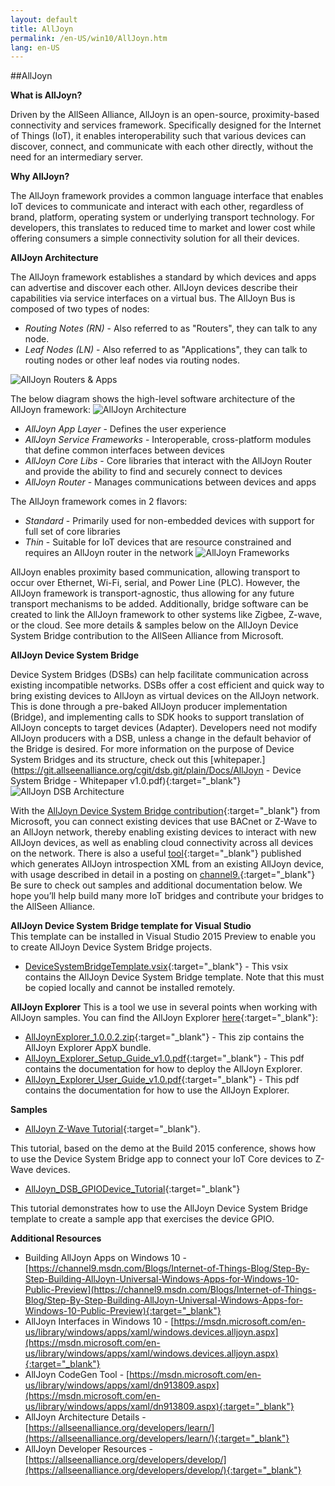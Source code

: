 ```yaml
---
layout: default
title: AllJoyn
permalink: /en-US/win10/AllJoyn.htm
lang: en-US
---
```


##AllJoyn

**What is AllJoyn?**

Driven by the AllSeen Alliance, AllJoyn is an open-source, proximity-based connectivity and services framework.  Specifically designed for the Internet of Things (IoT), it enables interoperability such that various devices can discover, connect, and communicate with each other directly, without the need for an intermediary server.  

**Why AllJoyn?**

The AllJoyn framework provides a common language interface that enables IoT devices to communicate and interact with each other, regardless of brand, platform, operating system or underlying transport technology. For developers, this translates to reduced time to market and lower cost while offering consumers a simple connectivity solution for all their devices.  

**AllJoyn Architecture**

The AllJoyn framework establishes a standard by which devices and apps can advertise and discover each other.  AllJoyn devices describe their capabilities via service interfaces on a virtual bus.  The AllJoyn Bus is composed of two types of nodes:

* *Routing Notes (RN)* - Also referred to as "Routers", they can talk to any node.
* *Leaf Nodes (LN)* - Also referred to as "Applications", they can talk to routing nodes or other leaf nodes via routing nodes.

![AllJoyn Routers & Apps]({{site.baseurl}}/images/AllJoyn/AllJoyn_Routers_Apps.png)

The below diagram shows the high-level software architecture of the AllJoyn framework:
 ![AllJoyn Architecture]({{site.baseurl}}/images/AllJoyn/AllJoyn_Architecture.png)

* *AllJoyn App Layer* - Defines the user experience
* *AllJoyn Service Frameworks* - Interoperable, cross-platform modules that define common interfaces between devices  
* *AllJoyn Core Libs* - Core libraries that interact with the AllJoyn Router and provide the ability to find and securely connect to devices  
* *AllJoyn Router* - Manages communications between devices and apps


The AllJoyn framework comes in 2 flavors:

* *Standard* - Primarily used for non-embedded devices with support for full set of core libraries
* *Thin* - Suitable for IoT devices that are resource constrained and requires an AllJoyn router in the network
 ![AllJoyn Frameworks]({{site.baseurl}}/images/AllJoyn/AllJoyn_Frameworks.png)

AllJoyn enables proximity based communication, allowing transport to occur over Ethernet, Wi-Fi, serial, and Power Line (PLC).  However, the AllJoyn framework is transport-agnostic, thus allowing for any future transport mechanisms to be added.  Additionally, bridge software can be created to link the AllJoyn framework to other systems like Zigbee, Z-wave, or the cloud.  See more details & samples below on the AllJoyn Device System Bridge contribution to the AllSeen Alliance from Microsoft.  

**AllJoyn Device System Bridge**

Device System Bridges (DSBs) can help facilitate communication across existing incompatible networks.  DSBs offer a cost efficient and quick way to bring existing devices to AllJoyn as virtual devices on the AllJoyn network.  This is done through a pre-baked AllJoyn producer implementation (Bridge), and implementing calls to SDK hooks to support translation of AllJoyn concepts to target devices (Adapter).  Developers need not modify AllJoyn producers with a DSB, unless a change in the default behavior of the Bridge is desired.  For more information on the purpose of Device System Bridges and its structure, check out this
[whitepaper.](https://git.allseenalliance.org/cgit/dsb.git/plain/Docs/AllJoyn - Device System Bridge - Whitepaper v1.0.pdf){:target="_blank"}
![AllJoyn DSB Architecture]({{site.baseurl}}/images/AllJoyn/AllJoyn_DSBArch.png)

With the [AllJoyn Device System Bridge contribution](https://wiki.allseenalliance.org/gateway/dsb){:target="_blank"} from Microsoft, you can connect existing devices that use BACnet or Z-Wave to an AllJoyn network, thereby enabling existing devices to interact with new AllJoyn devices, as well as enabling cloud connectivity across all devices on the network.   There is also a useful [tool](https://github.com/MS-brock/AllJoynToasterDemo/tree/master/getajxml){:target="_blank"} published which generates AllJoyn introspection XML from an existing AllJoyn device, with usage described in detail in a posting on [channel9.](https://channel9.msdn.com/Blogs/Internet-of-Things-Blog/Step-By-Step-Building-AllJoyn-Universal-Windows-Apps-for-Windows-10-Public-Preview){:target="_blank"}  
Be sure to check out samples and additional documentation below.  We hope you’ll help build many more IoT bridges and contribute your bridges to the AllSeen Alliance.

**AllJoyn Device System Bridge template for Visual Studio**  
This template can be installed in Visual Studio 2015 Preview to enable you to create AllJoyn Device System Bridge projects. 
* [DeviceSystemBridgeTemplate.vsix](https://github.com/ms-iot/samples/blob/develop/AllJoyn/AllJoynDSBGuide/DeviceSystemBridgeTemplate.vsix?raw=true){:target="_blank"} - This vsix contains the AllJoyn Device System Bridge template. Note that this must be copied locally and cannot be installed remotely.  

**AllJoyn Explorer**
This is a tool we use in several points when working with AllJoyn samples. You can find the AllJoyn Explorer [here](https://github.com/ms-iot/samples/tree/develop/AllJoyn/AllJoynExplorer){:target="_blank"}:  

* [AllJoynExplorer_1.0.0.2.zip](https://github.com/ms-iot/samples/blob/develop/AllJoyn/AllJoynExplorer/AllJoynExplorer_1.0.0.2.zip?raw=true){:target="_blank"} - This zip contains the AllJoyn Explorer AppX bundle. 
* [AllJoyn_Explorer_Setup_Guide_v1.0.pdf](https://github.com/ms-iot/samples/blob/develop/AllJoyn/AllJoynExplorer/AllJoyn_Explorer_Setup_Guide_v1.0.pdf?raw=true){:target="_blank"} - This pdf contains the documentation for how to deploy the AllJoyn Explorer.  
* [AllJoyn_Explorer_User_Guide_v1.0.pdf](https://github.com/ms-iot/samples/blob/develop/AllJoyn/AllJoynExplorer/AllJoyn_Explorer_User_Guide_v1.0.pdf?raw=true){:target="_blank"} - This pdf contains the documentation for how to use the AllJoyn Explorer.    
 
**Samples**  

* [AllJoyn Z-Wave Tutorial]({{site.baseurl}}/en-US/win10/samples/ZWaveTutorial.htm){:target="_blank"}.

 This tutorial, based on the demo at the Build 2015 conference, shows how to use the Device System Bridge app to connect your  IoT Core devices to Z-Wave devices.  

* [AllJoyn_DSB_GPIODevice_Tutorial]({{site.baseurl}}/en-US/win10/samples/AlljoynDSB_GpioTutorial.htm){:target="_blank"}

 This tutorial demonstrates how to use the AllJoyn Device System Bridge template to create a sample app that exercises the    device GPIO.

**Additional Resources**

* Building AllJoyn Apps on Windows 10 - [https://channel9.msdn.com/Blogs/Internet-of-Things-Blog/Step-By-Step-Building-AllJoyn-Universal-Windows-Apps-for-Windows-10-Public-Preview](https://channel9.msdn.com/Blogs/Internet-of-Things-Blog/Step-By-Step-Building-AllJoyn-Universal-Windows-Apps-for-Windows-10-Public-Preview){:target="_blank"}
* AllJoyn Interfaces in Windows 10 - [https://msdn.microsoft.com/en-us/library/windows/apps/xaml/windows.devices.alljoyn.aspx](https://msdn.microsoft.com/en-us/library/windows/apps/xaml/windows.devices.alljoyn.aspx){:target="_blank"}
* AllJoyn CodeGen Tool - [https://msdn.microsoft.com/en-us/library/windows/apps/xaml/dn913809.aspx](https://msdn.microsoft.com/en-us/library/windows/apps/xaml/dn913809.aspx){:target="_blank"}
* AllJoyn Architecture Details - [https://allseenalliance.org/developers/learn/](https://allseenalliance.org/developers/learn/){:target="_blank"}
* AllJoyn Developer Resources - [https://allseenalliance.org/developers/develop/](https://allseenalliance.org/developers/develop/){:target="_blank"}
